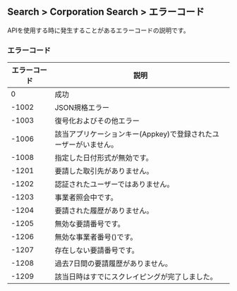 ## Search > Corporation Search > エラーコード

APIを使用する時に発生することがあるエラーコードの説明です。
<br/>

### エラーコード
|エラーコード|説明|
|---|---|
|0|成功|
|-1002|JSON規格エラー|
|-1003|復号化およびその他エラー|
|-1006|該当アプリケーションキー(Appkey)で登録されたユーザーがいません。|
|-1008|指定した日付形式が無効です。|
|-1201|要請した取引先がありません。|
|-1202|認証されたユーザーではありません。
|-1203|事業者照会中です。|
|-1204|要請された履歴がありません。|
|-1205|無効な要請番号です。|
|-1206|無効な事業者番号()です。|
|-1207|存在しない要請番号です。|
|-1208|過去7日間の要請履歴がありません。|
|-1209|該当日時はすでにスクレイピングが完了しました。|
